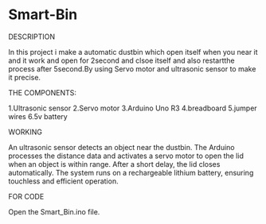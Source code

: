 # Smart-Bin

DESCRIPTION

In this project i make a automatic dustbin which open itself when you near it and it work and open for 2second and clsoe itself and also restartthe process after 5second.By using Servo motor and ultrasonic sensor to make it precise.

THE COMPONENTS:

1.Ultrasonic sensor 
2.Servo motor 
3.Arduino Uno R3 
4.breadboard 
5.jumper wires 
6.5v battery

WORKING

An ultrasonic sensor detects an object near the dustbin. The Arduino processes the distance data and activates a servo motor to open the lid when an object is within range. After a short delay, the lid closes automatically. The system runs on a rechargeable lithium battery, ensuring touchless and efficient operation.

FOR CODE

Open the Smart_Bin.ino file.
